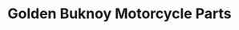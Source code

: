 ---
title: "Golden Buknoy Motorcycle Parts"
url: /san-pablo/golden-buknoy-motorcycle-parts/
shop: car parts
---